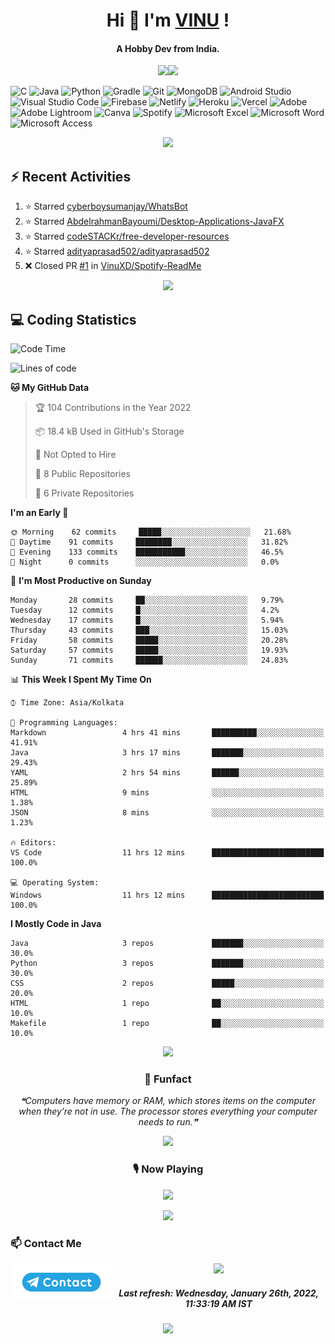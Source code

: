 <!--About Start-->
<h1 align="center"><bold>Hi 👋 I'm <a href="https://vinuxd.github.io">VINU</a> !</bold></h1>
<h4 align="center"><bold>A Hobby Dev from India.</bold></h4>
<p align="center"><img src="https://readme-typing-svg.herokuapp.com?font=Open+Sans&color=%2300FF7F&size=15&center=true&vCenter=true&width=500&height=20&lines=Software+Developer;Electrical+Engineer"/><img src="https://user-images.githubusercontent.com/73097560/115834477-dbab4500-a447-11eb-908a-139a6edaec5c.gif"/></p>
<!--About End-->

<!--Skill Icon Start-->
![C](https://img.shields.io/badge/c-%2300599C.svg?style=for-the-badge&logo=c&logoColor=white)
![Java](https://img.shields.io/badge/java-%23ED8B00.svg?style=for-the-badge&logo=java&logoColor=white)
![Python](https://img.shields.io/badge/python-3670A0?style=for-the-badge&logo=python&logoColor=ffdd54)
![Gradle](https://img.shields.io/badge/Gradle-02303A.svg?style=for-the-badge&logo=Gradle&logoColor=white)
![Git](https://img.shields.io/badge/git-%23F05033.svg?style=for-the-badge&logo=git&logoColor=white)
![MongoDB](https://img.shields.io/badge/MongoDB-%234ea94b.svg?style=for-the-badge&logo=mongodb&logoColor=white)
![Android Studio](https://img.shields.io/badge/Android%20Studio-3DDC84.svg?style=for-the-badge&logo=android-studio&logoColor=white)
![Visual Studio Code](https://img.shields.io/badge/Visual%20Studio%20Code-0078d7.svg?style=for-the-badge&logo=visual-studio-code&logoColor=white)
![Firebase](https://img.shields.io/badge/firebase-%23039BE5.svg?style=for-the-badge&logo=firebase)
![Netlify](https://img.shields.io/badge/netlify-%23000000.svg?style=for-the-badge&logo=netlify&logoColor=#00C7B7)
![Heroku](https://img.shields.io/badge/heroku-%23430098.svg?style=for-the-badge&logo=heroku&logoColor=white)
![Vercel](https://img.shields.io/badge/vercel-%23000000.svg?style=for-the-badge&logo=vercel&logoColor=white)
![Adobe](https://img.shields.io/badge/adobe-%23FF0000.svg?style=for-the-badge&logo=adobe&logoColor=white)
![Adobe Lightroom](https://img.shields.io/badge/Adobe%20Lightroom-31A8FF.svg?style=for-the-badge&logo=Adobe%20Lightroom&logoColor=white)
![Canva](https://img.shields.io/badge/Canva-%2300C4CC.svg?style=for-the-badge&logo=Canva&logoColor=white)
![Spotify](https://img.shields.io/badge/Spotify-1ED760?style=for-the-badge&logo=spotify&logoColor=white)
![Microsoft Excel](https://img.shields.io/badge/Microsoft_Excel-217346?style=for-the-badge&logo=microsoft-excel&logoColor=white)
![Microsoft Word](https://img.shields.io/badge/Microsoft_Word-2B579A?style=for-the-badge&logo=microsoft-word&logoColor=white)
![Microsoft Access](https://img.shields.io/badge/Microsoft_Access-A4373A?style=for-the-badge&logo=microsoft-access&logoColor=white)
<!--Skill Icon End-->

<!--Github Stats Start-->
<p align="center"><a href=https://vinuxd.me> <img src="https://github-readme-stats.vercel.app/api?username=vinuxd&hide=contribs,prs&show_icons=true&theme=chartreuse-dark&include_all_commits=true&count_private=true"/></a></p>
<!--Github Stats End-->

<h2>⚡ Recent Activities</h2>

<!--RECENT_ACTIVITY:start-->
1. ⭐ Starred [cyberboysumanjay/WhatsBot](https://github.com/cyberboysumanjay/WhatsBot)
2. ⭐ Starred [AbdelrahmanBayoumi/Desktop-Applications-JavaFX](https://github.com/AbdelrahmanBayoumi/Desktop-Applications-JavaFX)
3. ⭐ Starred [codeSTACKr/free-developer-resources](https://github.com/codeSTACKr/free-developer-resources)
4. ⭐ Starred [adityaprasad502/adityaprasad502](https://github.com/adityaprasad502/adityaprasad502)
5. ❌ Closed PR [#1](https://github.com/VinuXD/Spotify-ReadMe/pull/1) in [VinuXD/Spotify-ReadMe](https://github.com/VinuXD/Spotify-ReadMe)
<!--RECENT_ACTIVITY:end-->

<!--Border Line-->
<p align="center"><img src="https://user-images.githubusercontent.com/73097560/115834477-dbab4500-a447-11eb-908a-139a6edaec5c.gif"/></p>
<!--Border Line-->


<h2>💻 Coding Statistics</h2>

<!--START_SECTION:waka-->
![Code Time](http://img.shields.io/badge/Code%20Time-11%20hrs%2012%20mins-blue)

![Lines of code](https://img.shields.io/badge/From%20Hello%20World%20I%27ve%20Written-48%20Thousand%20lines%20of%20code-blue)

**🐱 My GitHub Data** 

> 🏆 104 Contributions in the Year 2022
 > 
> 📦 18.4 kB Used in GitHub's Storage 
 > 
> 🚫 Not Opted to Hire
 > 
> 📜 8 Public Repositories 
 > 
> 🔑 6 Private Repositories  
 > 
**I'm an Early 🐤** 

```text
🌞 Morning    62 commits     █████░░░░░░░░░░░░░░░░░░░░   21.68% 
🌆 Daytime    91 commits     ████████░░░░░░░░░░░░░░░░░   31.82% 
🌃 Evening    133 commits    ███████████░░░░░░░░░░░░░░   46.5% 
🌙 Night      0 commits      ░░░░░░░░░░░░░░░░░░░░░░░░░   0.0%

```
📅 **I'm Most Productive on Sunday** 

```text
Monday       28 commits     ██░░░░░░░░░░░░░░░░░░░░░░░   9.79% 
Tuesday      12 commits     █░░░░░░░░░░░░░░░░░░░░░░░░   4.2% 
Wednesday    17 commits     █░░░░░░░░░░░░░░░░░░░░░░░░   5.94% 
Thursday     43 commits     ███░░░░░░░░░░░░░░░░░░░░░░   15.03% 
Friday       58 commits     █████░░░░░░░░░░░░░░░░░░░░   20.28% 
Saturday     57 commits     █████░░░░░░░░░░░░░░░░░░░░   19.93% 
Sunday       71 commits     ██████░░░░░░░░░░░░░░░░░░░   24.83%

```


📊 **This Week I Spent My Time On** 

```text
⌚︎ Time Zone: Asia/Kolkata

💬 Programming Languages: 
Markdown                 4 hrs 41 mins       ██████████░░░░░░░░░░░░░░░   41.91% 
Java                     3 hrs 17 mins       ███████░░░░░░░░░░░░░░░░░░   29.43% 
YAML                     2 hrs 54 mins       ██████░░░░░░░░░░░░░░░░░░░   25.89% 
HTML                     9 mins              ░░░░░░░░░░░░░░░░░░░░░░░░░   1.38% 
JSON                     8 mins              ░░░░░░░░░░░░░░░░░░░░░░░░░   1.23%

🔥 Editors: 
VS Code                  11 hrs 12 mins      █████████████████████████   100.0%

💻 Operating System: 
Windows                  11 hrs 12 mins      █████████████████████████   100.0%

```

**I Mostly Code in Java** 

```text
Java                     3 repos             ███████░░░░░░░░░░░░░░░░░░   30.0% 
Python                   3 repos             ███████░░░░░░░░░░░░░░░░░░   30.0% 
CSS                      2 repos             █████░░░░░░░░░░░░░░░░░░░░   20.0% 
HTML                     1 repo              ██░░░░░░░░░░░░░░░░░░░░░░░   10.0% 
Makefile                 1 repo              ██░░░░░░░░░░░░░░░░░░░░░░░   10.0%

```



<!--END_SECTION:waka-->

<!--Border Line-->
<p align="center"><img src="https://user-images.githubusercontent.com/73097560/115834477-dbab4500-a447-11eb-908a-139a6edaec5c.gif"/></p>
<!--Border Line-->

<!--Funfact start-->
<h3 align="center">🎈 Funfact</h3>
<p align="center">
<!--STARTS_HERE_QUOTE_README-->
<i>❝Computers have memory or RAM, which stores items on the computer when they’re not in use. The processor stores everything your computer needs to run.❞</i>
<!--ENDS_HERE_QUOTE_README-->
</p>
<!--Funfact end-->

<!--Border Line-->
<p align="center"><img src="https://user-images.githubusercontent.com/73097560/115834477-dbab4500-a447-11eb-908a-139a6edaec5c.gif"/></p>
<!--Border Line-->

<!--Spotify Start-->
<h3 align="center">🎙 Now Playing</h3>
<p align="center"><a href=https://vinuxd.me><img src="https://spotifyxd.vercel.app/api/spotify?background_color=000000&border_color=00ff7f"/></a></p>
<!--Spotify End-->

<!--Border Line-->
<p align="center"><img src="https://user-images.githubusercontent.com/73097560/115834477-dbab4500-a447-11eb-908a-139a6edaec5c.gif"/></p>
<!--Border Line-->

<h3>📫 Contact Me</h3>
<a href="https://t.me/vinuxd" class="padded"><img height="60" align="left" alt="contact" src="https://github.com/VinuXD/VinuXD/blob/70519e676496b13056cabc711080f90bbd8cf491/assests/contact.png" /></a>

<!--Border Line-->
<p align="center"><img src="https://user-images.githubusercontent.com/73097560/115834477-dbab4500-a447-11eb-908a-139a6edaec5c.gif"/></p>
<!--Border Line-->

<!--RECENT_ACTIVITY:last_update-->
<h5 align="center">Last refresh: <b>Wednesday, January 26th, 2022, 11:33:19 AM IST</b></h5>
<!--RECENT_ACTIVITY:last_update_end-->

<!--Border Line-->
<p align="center"><img src="https://user-images.githubusercontent.com/73097560/115834477-dbab4500-a447-11eb-908a-139a6edaec5c.gif"/></p>
<!--Border Line-->